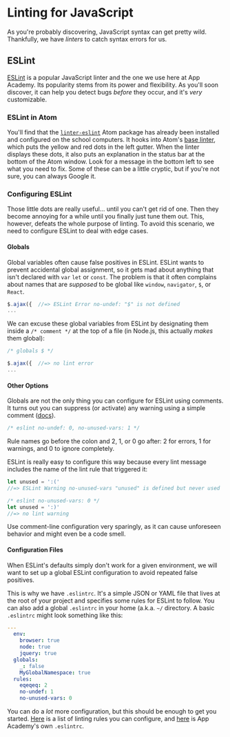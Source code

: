 # Linting for JavaScript

As you're probably discovering, JavaScript syntax can get pretty wild. Thankfully, we have _linters_ to catch syntax errors for us.

## ESLint

[ESLint][eslint-home] is a popular JavaScript linter and the one we use
here at App Academy. Its popularity stems from its power and
flexibility. As you'll soon discover, it can help you detect bugs
_before_ they occur, and it's _very_ customizable.

### ESLint in Atom

You'll find that the [`linter-eslint`][linter-eslint] Atom package has
already been installed and configured on the school computers. It hooks
into Atom's [base linter][atom-linter], which puts the yellow and red
dots in the left gutter. When the linter displays these dots, it also
puts an explanation in the status bar at the bottom of the Atom window.
Look for a message in the bottom left to see what you need to fix. Some
of these can be a little cryptic, but if you're not sure, you can always
Google it.

### Configuring ESLint

Those little dots are really useful... until you can't get rid of one.
Then they become annoying for a while until you finally just tune them
out. This, however, defeats the whole purpose of linting. To avoid
this scenario, we need to configure ESLint to deal with edge cases.

#### Globals

Global variables often cause false positives in ESLint. ESLint wants to prevent accidental global assignment, so it gets mad about anything that isn't declared with `var` `let` or `const`. The problem is that it often complains about names that are _supposed_
to be global like `window`, `navigator`, `$`, or `React`.

```js
$.ajax({  //=> ESLint Error no-undef: "$" is not defined
...
```

We can excuse these global variables from ESLint by designating them inside a `/* comment */` at the top of a file (in Node.js, this actually *makes* them global):

```js
/* globals $ */

$.ajax({  //=> no lint error
...
```

#### Other Options

Globals are not the only thing you can configure for ESLint using
comments. It turns out you can suppress (or activate) any warning using a simple comment ([docs][eslint-inline-docs]).

```js
/* eslint no-undef: 0, no-unused-vars: 1 */
```
Rule names go before the colon and 2, 1, or 0 go after: 2 for errors, 1 for warnings, and 0 to ignore completely.

ESLint is really easy to configure this way because every lint message
includes the name of the lint rule that triggered it:

```js
let unused = ':('
//=> ESLint Warning no-unused-vars "unused" is defined but never used
```

```js
/* eslint no-unused-vars: 0 */
let unused = ':)'
//=> no lint warning
```

Use comment-line configuration very sparingly, as it can cause unforeseen behavior and might even be a code smell.

#### Configuration Files

When ESLint's defaults simply don't work for a given environment, we
will want to set up a global ESLint configuration to avoid repeated false positives.

This is why we have `.eslintrc`. It's a simple JSON or YAML file that
lives at the root of your project and specifies some rules for ESLint to follow. You can also add a global `.eslintrc` in your home (a.k.a. `~/` directory. A basic `.eslintrc` might look something like this:

```yaml
---
  env:
    browser: true
    node: true
    jquery: true
  globals:
    _: false
    MyGlobalNamespace: true
  rules:
    eqeqeq: 2
    no-undef: 1
    no-unused-vars: 0
```

You can do a _lot_ more configuration, but this should be enough to get you started. [Here][eslint-rules-list] is a list of linting rules you can configure, and [here][aa-eslintrc] is App Academy's own `.eslintrc`.

[eslint-home]: http://eslint.org/
[linter-eslint]: https://atom.io/packages/linter-eslint
[atom-linter]: https://atom.io/packages/linter
[eslint-inline-docs]: http://eslint.org/docs/user-guide/configuring.html#configuring-rules
[eslint-rules-list]: http://eslint.org/docs/rules/
[aa-eslintrc]: https://github.com/appacademy/dotfiles/blob/master/dot/eslintrc
